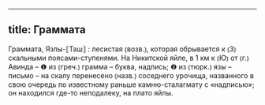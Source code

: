 
---
title: Граммата
---
Граммата, Язлы-⟦Таш⟧
: лесистая ⦅возв.⦆, которая обрывается к ⦅З⦆ скальными поясами-ступенями. На Никитской яйле, в 1 км к ⦅Ю⦆ от ⦅г.⦆ Авинда – ❶ из ⦅греч.⦆ грамма – буква, надпись; ❷ из ⦅тюрк.⦆ язы – письмо – на скалу перенесено ⦅назв.⦆ соседнего урочища, названного в свою очередь по известному раньше камню-сталагмату с «надписью»; он находился где-то неподалеку, на плато яйлы.
